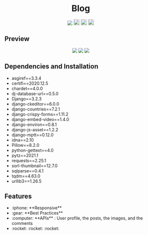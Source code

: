 <h1 align='center'> Blog </h1>
<p align='center'>
  <img src='https://img.shields.io/badge/language-python-blue?style'>
  <img src='https://img.shields.io/badge/Django-092E20?style=for-the-badge&logo=django&logoColor=white' height='20'>
  <img src='https://img.shields.io/badge/MySQL-00000F?style=for-the-badge&logo=mysql&logoColor=white' height='20'>
  <img src='https://img.shields.io/badge/Bootstrap-563D7C?style=for-the-badge&logo=bootstrap&logoColor=white' height='20'>
</p>

<h2>Preview</h2>
<p align='center'>
  <img src='./gif/01.gif'>
  <img src='./gif/02.gif'>
  <img src='./gif/04.gif'>
</p>

<h2>Dependencies and Installation</h2>
<ul>
  <li>asgiref==3.3.4</li>
  <li>certifi==2020.12.5</li>
  <li>chardet==4.0.0</li>
  <li>dj-database-url==0.5.0</li>
  <li>Django==3.2.3</li>
  <li>django-ckeditor==6.0.0</li>
  <li>django-countries==7.2.1</li>
  <li>django-crispy-forms==1.11.2</li>
  <li>django-embed-video==1.4.0</li>
  <li>django-environ==0.8.1</li>
  <li>django-js-asset==1.2.2</li>
  <li>django-mptt==0.12.0</li>
  <li>idna==2.10</li>
  <li>Pillow==8.2.0</li>
  <li>python-gettext==4.0</li>
  <li>pytz==2021.1</li>
  <li>requests==2.25.1</li>
  <li>sorl-thumbnail==12.7.0</li>
  <li>sqlparse==0.4.1</li>
  <li>tqdm==4.63.0</li>
  <li>urllib3==1.26.5</li>
</ul>

<h2>Features</h2>
<ul>
  <li>:iphone: **Responsive** </li>
  <li>:gear: **Best Practices** </li>
  <li>:computer: **APIs** :  User profile, the posts, the images, and the comments </li>
  <li> :rocket: :rocket: :rocket: </li>
</ul>
